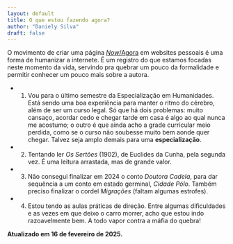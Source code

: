 ```yaml
---
layout: default
title: O que estou fazendo agora?
author: "Daniely Silva"
draft: false
---
```

O movimento de criar uma página [*Now*/Agora](https://nownownow.com/about) em websites pessoais é uma forma de humanizar a internete. É um registro do que estamos focadas neste momento da vida, servindo pra quebrar um pouco da formalidade e permitir conhecer um pouco mais sobre a autora.

* 1. Vou para o último semestre da Especialização em Humanidades. Está sendo uma boa experiência para manter o ritmo do cérebro, além de ser um curso legal. Só que há dois problemas: muito cansaço, acordar cedo e chegar tarde em casa é algo ao qual nunca me acostumo; o outro é que ainda acho a grade curricular meio perdida, como se o curso não soubesse muito bem aonde quer chegar. Talvez seja amplo demais para uma **especialização**.

* 2. Tentando ler *Os Sertões* (1902), de Euclides da Cunha, pela segunda vez. É uma leitura arrastada, mas de grande valor.

* 3. Não consegui finalizar em 2024 o conto *Doutora Cadela*, para dar sequência a um conto em estado germinal, *Cidade Pólo*. Também preciso finalizar o cordel *Migrações* (faltam algumas estrofes).

* 4. Estou tendo as aulas práticas de direção. Entre algumas dificuldades e as vezes em que deixo o carro morrer, acho que estou indo razoavelmente bem. A todo vapor contra a máfia do quebra!

**Atualizado em 16 de fevereiro de 2025.**

